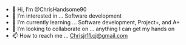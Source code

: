- 👋 Hi, I’m @ChrisHandsome90
- 👀 I’m interested in ... Software development 
- 🌱 I’m currently learning ... Software development, Project+, and A+
- 💞️ I’m looking to collaborate on ... anything I can get my hands on
- 📫 How to reach me ... Chrisjr11.cj@gmail.com

<!---
ChrisHandsome90/ChrisHandsome90 is a ✨ special ✨ repository because its `README.md` (this file) appears on your GitHub profile.
You can click the Preview link to take a look at your changes.
--->

